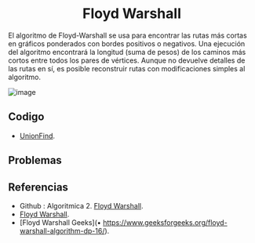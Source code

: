 <h1 align="center"> Floyd Warshall </h1>

El algoritmo de Floyd-Warshall se usa para encontrar las rutas más cortas en gráficos ponderados con bordes positivos o negativos. Una ejecución del algoritmo encontrará la longitud (suma de pesos) de los caminos más cortos entre todos los pares de vértices. Aunque no devuelve detalles de las rutas en sí, es posible reconstruir rutas con modificaciones simples al algoritmo.

![image](https://user-images.githubusercontent.com/97768733/197424811-611c9869-85cf-408b-a3a7-94ae3103c345.png)

## Codigo

* [UnionFind](https://github.com/HugoAlejandro2002/Algoritmos-y-Estructuras-de-Datos/blob/main/Estructuras%20de%20Datos/Union%20Find/unionFind.cpp).

## Problemas


## Referencias 
* Github : Algoritmica 2. [Floyd Warshall](https://github.com/PaulLandaeta/algoritmica2/tree/master/contenido/Teoria%20de%20Grafos/Floyd_Warshall).
* [Floyd Warshall](https://es.wikipedia.org/wiki/Algoritmo_de_Floyd-Warshall).
* [Floyd Warshall Geeks](•	https://www.geeksforgeeks.org/floyd-warshall-algorithm-dp-16/).



